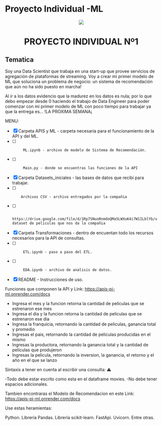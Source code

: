 # Proyecto Individual -ML
<p align=center><img src=https://d31uz8lwfmyn8g.cloudfront.net/Assets/logo-henry-white-lg.png><p>

 # <h1 align=center> **PROYECTO INDIVIDUAL Nº1** </h1>
 
## Tematica ##
 
 Soy una Data Scientist que trabaja en una start-up que provee servicios de agregación de plataformas de streaming. Voy a crear mi primer modelo de ML que soluciona un problema de negocio: un sistema de recomendación que aún no ha sido puesto en marcha!

Al ir a los datos evidencio que la madurez en los datos es nula; por lo que debo empezar desde 0 haciendo el trabajo de Data Engineer para poder comenzar con mi primer modelo de ML con poco tiempo para trabajar ya que la entrega es... !LA PROXIMA SEMANA¡

  MENU: 

- [x] Carpeta APIS y ML - carpeta necesaria para el funcionamiento de la API y del ML.
- [ ]          ML.ipynb - archivo de modelo de Sistema de Recomendación.
- [ ]          Main.py - donde se encuentras las funciones de la API
 - [x] Carpeta Datasets_iniciales - las bases de datos que recibí para trabajar.
 - [ ]         Archivos CSV - archivo entregados por la compañia
 - [ ]         https://drive.google.com/file/d/1Rp7SNuoRnmdoQMa5LWXuK4i7W1ILblYb/view dataset de peliculas que nos da la compañia
- [x] Carpeta Transformaciones - dentro de encuentan todo los recursos necesarios para la API de consultas.
- [ ]          ETL.ipynb - paso a paso del ETL.
- [ ]          EDA.ipynb - archivo de analisis de datos.
- [x] README - Instrucciones de uso.

Funciones que componen la API y Link: https://apis-pi-ml.onrender.com/docs
 
 - Ingresa el mes y la funcion retorna la cantidad de peliculas que se estrenaron ese mes
  - Ingresa el dia y la funcion retorna la cantidad de peliculas que se estrenaron ese dia
  - Ingresa la franquicia, retornando la cantidad de peliculas, ganancia total y promedio
  - Ingresas el pais, retornando la cantidad de peliculas producidas en el mismo
  - Ingresas la productora, retornando la ganancia total y la cantidad de peliculas que produjeron
  - Ingresas la pelicula, retornando la inversion, la ganancia, el retorno y el año en el que se lanzo

Sintaxis a tener en cuenta al escribir una consulta: ⚠️

-Todo debe estar escrito como esta en el dataframe movies.
-No debe tener espacios adicionales.

Tambien encontraras el Modelo de Recomendacion en este Link: https://apis-pi-ml.onrender.com/docs

Use estas heramientas:

Python.
Librería Pandas.
Librería scikit-learn.
FastApi.
Uvicorn.
Entre otras.









